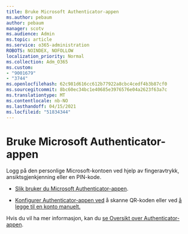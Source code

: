 ```yaml
---
title: Bruke Microsoft Authenticator-appen
ms.author: pebaum
author: pebaum
manager: scotv
ms.audience: Admin
ms.topic: article
ms.service: o365-administration
ROBOTS: NOINDEX, NOFOLLOW
localization_priority: Normal
ms.collection: Adm_O365
ms.custom:
- "9001679"
- "3744"
ms.openlocfilehash: 62c981d616cc612b77922a8cbc4cedf4b3b87cf0
ms.sourcegitcommit: 8bc60ec34bc1e40685e3976576e04a2623f63a7c
ms.translationtype: MT
ms.contentlocale: nb-NO
ms.lasthandoff: 04/15/2021
ms.locfileid: "51834344"
---
```

# <a name="using-the-microsoft-authenticator-app"></a>Bruke Microsoft Authenticator-appen

Logg på den personlige Microsoft-kontoen ved hjelp av fingeravtrykk, ansiktsgjenkjenning eller en PIN-kode.

- [Slik bruker du Microsoft Authenticator-appen](https://support.microsoft.com/help/4026727/microsoft-account-how-to-use-the-microsoft-authenticator-app). 

- [Konfigurer Authenticator-appen ved](https://docs.microsoft.com/azure/active-directory/user-help/security-info-setup-auth-app) å skanne QR-koden eller ved [å legge til en konto manuelt.](https://docs.microsoft.com/azure/active-directory/user-help/user-help-auth-app-add-account-manual)  

Hvis du vil ha mer informasjon, kan du [se Oversikt over Authenticator-appen](https://docs.microsoft.com/azure/active-directory/user-help/user-help-auth-app-overview).
